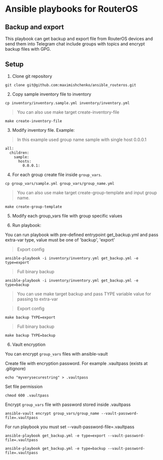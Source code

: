 # Ansible playbooks for RouterOS

## Backup and export

This playbook can get backup and export file from RouterOS devices and send them into Telegram chat include groups with topics and encrypt backup files with GPG.


## Setup

1. Clone git repository

```shell
git clone git@github.com:maximishchenko/ansible_routeros.git
```

2. Copy sample inventory file to inventory

```shell
cp inventory/inventory.sample.yml inventory/inventory.yml
```

> You can also use make target create-inventory-file

```shell
make create-inventory-file
```

3. Modify inventory file. Example:

> In this example used group name sample with single host 0.0.0.1

```
all:
  children:
    sample:
      hosts:
        0.0.0.1:
```

4. For each group create file inside `group_vars`.

```
cp group_vars/sample.yml group_vars/group_name.yml
```

> You can also use make target create-group-template and input group name. 

```shell
make create-group-template
```

5. Modify each group_vars file with group specific values

6. Run playbook:

You can run playbook with pre-defined entrypoint get_backup.yml and pass extra-var type, value must be one of 'backup', 'export'

> Export config

```shell
ansible-playbook -i inventory/inventory.yml get_backup.yml -e type=export
```

> Full binary backup

```shell
ansible-playbook -i inventory/inventory.yml get_backup.yml -e type=backup
```

> You can use make target backup and pass TYPE variable value for passing to extra-var

> Export config

```shell
make backup TYPE=export
```

> Full binary backup

```shell
make backup TYPE=backup
```

6. Vault encryption

You can encrypt `group_vars` files with ansible-vault

Create file with encryption password. For example .vaultpass (exists at .gitignore)

```shell
echo "myverysecurestring" > .vaultpass
```

Set file permission


```shell
chmod 600 .vaultpass
```

Encrypt `group_vars` file with password stored inside .vaultpass

```shell
ansible-vault encrypt group_vars/group_name --vault-password-file=.vaultpass
```

For run playbook you must set --vault-password-file=.vaultpass

```shell
ansible-playbook get_backup.yml -e type=export --vault-password-file=.vaultpass
```

```shell
ansible-playbook get_backup.yml -e type=backup --vault-password-file=.vaultpass
```
